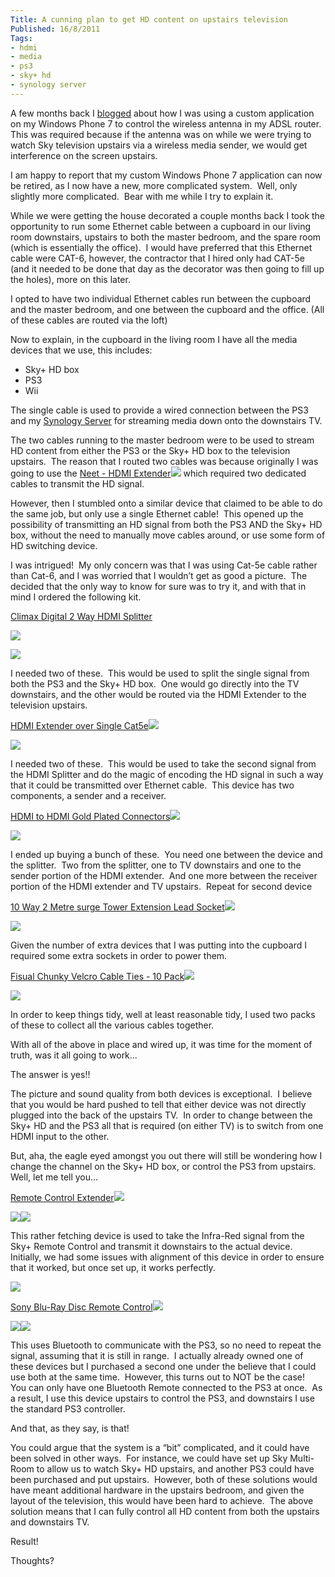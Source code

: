 ```yaml
---
Title: A cunning plan to get HD content on upstairs television
Published: 16/8/2011
Tags:
- hdmi
- media
- ps3
- sky+ hd
- synology server
---
```


A few months back I [blogged](http://www.gep13.co.uk/blog/using-a-wp7-to-automate-my-house) about how I was using a custom application on my Windows Phone 7 to control the wireless antenna in my ADSL router.  This was required because if the antenna was on while we were trying to watch Sky television upstairs via a wireless media sender, we would get interference on the screen upstairs.

I am happy to report that my custom Windows Phone 7 application can now be retired, as I now have a new, more complicated system.  Well, only slightly more complicated.  Bear with me while I try to explain it.

While we were getting the house decorated a couple months back I took the opportunity to run some Ethernet cable between a cupboard in our living room downstairs, upstairs to both the master bedroom, and the spare room (which is essentially the office).  I would have preferred that this Ethernet cable were CAT-6, however, the contractor that I hired only had CAT-5e (and it needed to be done that day as the decorator was then going to fill up the holes), more on this later.

I opted to have two individual Ethernet cables run between the cupboard and the master bedroom, and one between the cupboard and the office. (All of these cables are routed via the loft)

Now to explain, in the cupboard in the living room I have all the media devices that we use, this includes:

- Sky+ HD box
- PS3
- Wii

The single cable is used to provide a wired connection between the PS3 and my [Synology Server](http://www.gep13.co.uk/blog/streaming-movies-from-synology-server-to-ps3) for streaming media down onto the downstairs TV.

The two cables running to the master bedroom were to be used to stream HD content from either the PS3 or the Sky+ HD box to the television upstairs.  The reason that I routed two cables was because originally I was going to use the [Neet - HDMI Extender](http://www.amazon.co.uk/gp/product/B002ECYEYA/ref=as_li_ss_tl?ie=UTF8&tag=www6thprimeco-21&linkCode=as2&camp=1634&creative=19450&creativeASIN=B002ECYEYA)![](http://www.assoc-amazon.co.uk/e/ir?t=&l=as2&o=2&a=B002ECYEYA) which required two dedicated cables to transmit the HD signal.

However, then I stumbled onto a similar device that claimed to be able to do the same job, but only use a single Ethernet cable!  This opened up the possibility of transmitting an HD signal from both the PS3 AND the Sky+ HD box, without the need to manually move cables around, or use some form of HD switching device.

I was intrigued!  My only concern was that I was using Cat-5e cable rather than Cat-6, and I was worried that I wouldn’t get as good a picture.  The decided that the only way to know for sure was to try it, and with that in mind I ordered the following kit.

[Climax Digital 2 Way HDMI Splitter](http://www.amazon.co.uk/gp/product/B001CYJQYO/ref=as_li_ss_tl?ie=UTF8&tag=www6thprimeco-21&linkCode=as2&camp=1634&creative=19450&creativeASIN=B001CYJQYO)

[![](http://ws.assoc-amazon.co.uk/widgets/q?_encoding=UTF8&Format=_SL110_&ASIN=B001CYJQYO&MarketPlace=GB&ID=AsinImage&WS=1&tag=www6thprimeco-21&ServiceVersion=20070822)](http://www.amazon.co.uk/gp/product/B001CYJQYO/ref=as_li_ss_il?ie=UTF8&tag=www6thprimeco-21&linkCode=as2&camp=1634&creative=19450&creativeASIN=B001CYJQYO)

![](http://www.assoc-amazon.co.uk/e/ir?t=&l=as2&o=2&a=B001CYJQYO)

I needed two of these.  This would be used to split the single signal from both the PS3 and the Sky+ HD box.  One would go directly into the TV downstairs, and the other would be routed via the HDMI Extender to the television upstairs.

[HDMI Extender over Single Cat5e](http://www.amazon.co.uk/gp/product/B003YSW66Q/ref=as_li_ss_tl?ie=UTF8&tag=www6thprimeco-21&linkCode=as2&camp=1634&creative=19450&creativeASIN=B003YSW66Q)![](http://www.assoc-amazon.co.uk/e/ir?t=&l=as2&o=2&a=B003YSW66Q)

[![](http://ws.assoc-amazon.co.uk/widgets/q?_encoding=UTF8&Format=_SL110_&ASIN=B003YSW66Q&MarketPlace=GB&ID=AsinImage&WS=1&tag=www6thprimeco-21&ServiceVersion=20070822)](http://www.amazon.co.uk/gp/product/B003YSW66Q/ref=as_li_ss_il?ie=UTF8&tag=www6thprimeco-21&linkCode=as2&camp=1634&creative=19450&creativeASIN=B003YSW66Q)

I needed two of these.  This would be used to take the second signal from the HDMI Splitter and do the magic of encoding the HD signal in such a way that it could be transmitted over Ethernet cable.  This device has two components, a sender and a receiver.

[HDMI to HDMI Gold Plated Connectors](http://www.amazon.co.uk/gp/product/B0017RW94A/ref=as_li_ss_tl?ie=UTF8&tag=www6thprimeco-21&linkCode=as2&camp=1634&creative=19450&creativeASIN=B0017RW94A)![](http://www.assoc-amazon.co.uk/e/ir?t=&l=as2&o=2&a=B0017RW94A)

[![](http://ws.assoc-amazon.co.uk/widgets/q?_encoding=UTF8&Format=_SL110_&ASIN=B0017RW94A&MarketPlace=GB&ID=AsinImage&WS=1&tag=www6thprimeco-21&ServiceVersion=20070822)](http://www.amazon.co.uk/gp/product/B0017RW94A/ref=as_li_ss_il?ie=UTF8&tag=www6thprimeco-21&linkCode=as2&camp=1634&creative=19450&creativeASIN=B0017RW94A)

I ended up buying a bunch of these.  You need one between the device and the splitter.  Two from the splitter, one to TV downstairs and one to the sender portion of the HDMI extender.  And one more between the receiver portion of the HDMI extender and TV upstairs.  Repeat for second device

[10 Way 2 Metre surge Tower Extension Lead Socket](http://www.amazon.co.uk/gp/product/B000OV0CEY/ref=as_li_ss_tl?ie=UTF8&tag=www6thprimeco-21&linkCode=as2&camp=1634&creative=19450&creativeASIN=B000OV0CEY)![](http://www.assoc-amazon.co.uk/e/ir?t=&l=as2&o=2&a=B000OV0CEY)

[![](http://ws.assoc-amazon.co.uk/widgets/q?_encoding=UTF8&Format=_SL110_&ASIN=B000OV0CEY&MarketPlace=GB&ID=AsinImage&WS=1&tag=www6thprimeco-21&ServiceVersion=20070822)](http://www.amazon.co.uk/gp/product/B000OV0CEY/ref=as_li_ss_il?ie=UTF8&tag=www6thprimeco-21&linkCode=as2&camp=1634&creative=19450&creativeASIN=B000OV0CEY)

Given the number of extra devices that I was putting into the cupboard I required some extra sockets in order to power them.

[Fisual Chunky Velcro Cable Ties - 10 Pack](http://www.amazon.co.uk/gp/product/B001RPWPQE/ref=as_li_ss_tl?ie=UTF8&tag=www6thprimeco-21&linkCode=as2&camp=1634&creative=19450&creativeASIN=B001RPWPQE)![](http://www.assoc-amazon.co.uk/e/ir?t=&l=as2&o=2&a=B001RPWPQE)

[![](http://ws.assoc-amazon.co.uk/widgets/q?_encoding=UTF8&Format=_SL110_&ASIN=B001RPWPQE&MarketPlace=GB&ID=AsinImage&WS=1&tag=www6thprimeco-21&ServiceVersion=20070822)](http://www.amazon.co.uk/gp/product/B001RPWPQE/ref=as_li_ss_il?ie=UTF8&tag=www6thprimeco-21&linkCode=as2&camp=1634&creative=19450&creativeASIN=B001RPWPQE)

In order to keep things tidy, well at least reasonable tidy, I used two packs of these to collect all the various cables together.

With all of the above in place and wired up, it was time for the moment of truth, was it all going to work...

The answer is yes!!

The picture and sound quality from both devices is exceptional.  I believe that you would be hard pushed to tell that either device was not directly plugged into the back of the upstairs TV.  In order to change between the Sky+ HD and the PS3 all that is required (on either TV) is to switch from one HDMI input to the other.

But, aha, the eagle eyed amongst you out there will still be wondering how I change the channel on the Sky+ HD box, or control the PS3 from upstairs.  Well, let me tell you...

[Remote Control Extender](http://www.amazon.co.uk/gp/product/B003H4BVEK/ref=as_li_ss_tl?ie=UTF8&tag=www6thprimeco-21&linkCode=as2&camp=1634&creative=19450&creativeASIN=B003H4BVEK)![](http://www.assoc-amazon.co.uk/e/ir?t=&l=as2&o=2&a=B003H4BVEK)

[![](http://ws.assoc-amazon.co.uk/widgets/q?_encoding=UTF8&Format=_SL110_&ASIN=B003H4BVEK&MarketPlace=GB&ID=AsinImage&WS=1&tag=www6thprimeco-21&ServiceVersion=20070822)](http://www.amazon.co.uk/gp/product/B003H4BVEK/ref=as_li_ss_il?ie=UTF8&tag=www6thprimeco-21&linkCode=as2&camp=1634&creative=19450&creativeASIN=B003H4BVEK)![](http://www.assoc-amazon.co.uk/e/ir?t=&l=as2&o=2&a=B003H4BVEK)

This rather fetching device is used to take the Infra-Red signal from the Sky+ Remote Control and transmit it downstairs to the actual device.  Initially, we had some issues with alignment of this device in order to ensure that it worked, but once set up, it works perfectly.

![](http://www.assoc-amazon.co.uk/e/ir?t=&l=as2&o=2&a=B000OV0CEY)

[Sony Blu-Ray Disc Remote Control](http://www.amazon.co.uk/gp/product/B000MWQTLU/ref=as_li_ss_tl?ie=UTF8&tag=www6thprimeco-21&linkCode=as2&camp=1634&creative=19450&creativeASIN=B000MWQTLU)![](http://www.assoc-amazon.co.uk/e/ir?t=&l=as2&o=2&a=B000MWQTLU)

[![](http://ws.assoc-amazon.co.uk/widgets/q?_encoding=UTF8&Format=_SL110_&ASIN=B000MWQTLU&MarketPlace=GB&ID=AsinImage&WS=1&tag=www6thprimeco-21&ServiceVersion=20070822)](http://www.amazon.co.uk/gp/product/B000MWQTLU/ref=as_li_ss_il?ie=UTF8&tag=www6thprimeco-21&linkCode=as2&camp=1634&creative=19450&creativeASIN=B000MWQTLU)![](http://www.assoc-amazon.co.uk/e/ir?t=&l=as2&o=2&a=B000MWQTLU)

This uses Bluetooth to communicate with the PS3, so no need to repeat the signal, assuming that it is still in range.  I actually already owned one of these devices but I purchased a second one under the believe that I could use both at the same time.  However, this turns out to NOT be the case!  You can only have one Bluetooth Remote connected to the PS3 at once.  As a result, I use this device upstairs to control the PS3, and downstairs I use the standard PS3 controller.

And that, as they say, is that!

You could argue that the system is a “bit” complicated, and it could have been solved in other ways.  For instance, we could have set up Sky Multi-Room to allow us to watch Sky+ HD upstairs, and another PS3 could have been purchased and put upstairs.  However, both of these solutions would have meant additional hardware in the upstairs bedroom, and given the layout of the television, this would have been hard to achieve.  The above solution means that I can fully control all HD content from both the upstairs and downstairs TV.

Result!

Thoughts?
